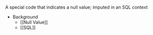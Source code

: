 A special code that indicates a null value; imputed in an SQL context

- Background
	- [[Null Value]]
	- [[SQL]]